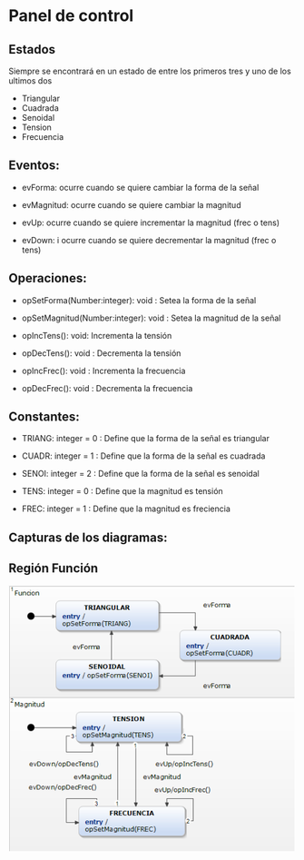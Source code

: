 <h1 id="panel-de-control">Panel de control</h1>

<h2 id="estados">Estados</h2>
<p> Siempre se encontrará en un estado de entre los primeros tres y uno de los ultimos dos </p>
<ul>
<li>Triangular</li>
<li>Cuadrada</li>
<li>Senoidal</li>
<li>Tension</li>
<li>Frecuencia</li>
</ul>

<h2 id="eventos">Eventos:</h2>
<ul>
<li>
<p> evForma: ocurre cuando se quiere cambiar la forma de la señal</p>
</li>
<li>
<p> evMagnitud: ocurre cuando se quiere cambiar la magnitud</p>
</li>
<li>
<p> evUp: ocurre cuando se quiere incrementar la magnitud (frec o tens)</p>
</li>
<li>
<p> evDown: i ocurre cuando se quiere decrementar la magnitud (frec o tens)</p>
</li>
</ul>

<h2 id="operaciones">Operaciones:</h2>
<ul>
<li>
<p> opSetForma(Number:integer): void : Setea la forma de la señal</p>
</li>
<li>
<p> opSetMagnitud(Number:integer): void : Setea la magnitud de la señal</p>
</li>
<li>
<p> opIncTens(): void: Incrementa la tensión</p>
</li>
<li>
<p> opDecTens(): void : Decrementa la tensión</p>
</li>
<li>
<p> opIncFrec(): void : Incrementa la frecuencia</p>
</li>
<li>
<p> opDecFrec(): void : Decrementa la frecuencia</p>
</li>
</ul>
<h2 id="constantes">Constantes:</h2>
<ul>
<li>
<p> TRIANG: integer = 0 : Define que la forma de la señal es triangular</p>
</li>
<li>
<p> CUADR: integer = 1 : Define que la forma de la señal es cuadrada</p>
</li>
<li>
<p> SENOI: integer = 2 : Define que la forma de la señal es senoidal</p>
</li>
<li>
<p> TENS: integer = 0 : Define que la magnitud es tensión</p>
</li>
<li>
<p> FREC: integer = 1 : Define que la magnitud es freciencia</p>
</li>
</ul>
<h2 id="capturas-de-los-diagramas">Capturas de los diagramas:</h2>
<h2 id="región-función">Región Función</h2>
<p><img src="https://github.com/mechanix97/TPs-cursadagrupo01/blob/master/TP1/PanelDeControl/PanelDeControl.PNG" alt=""></p>

